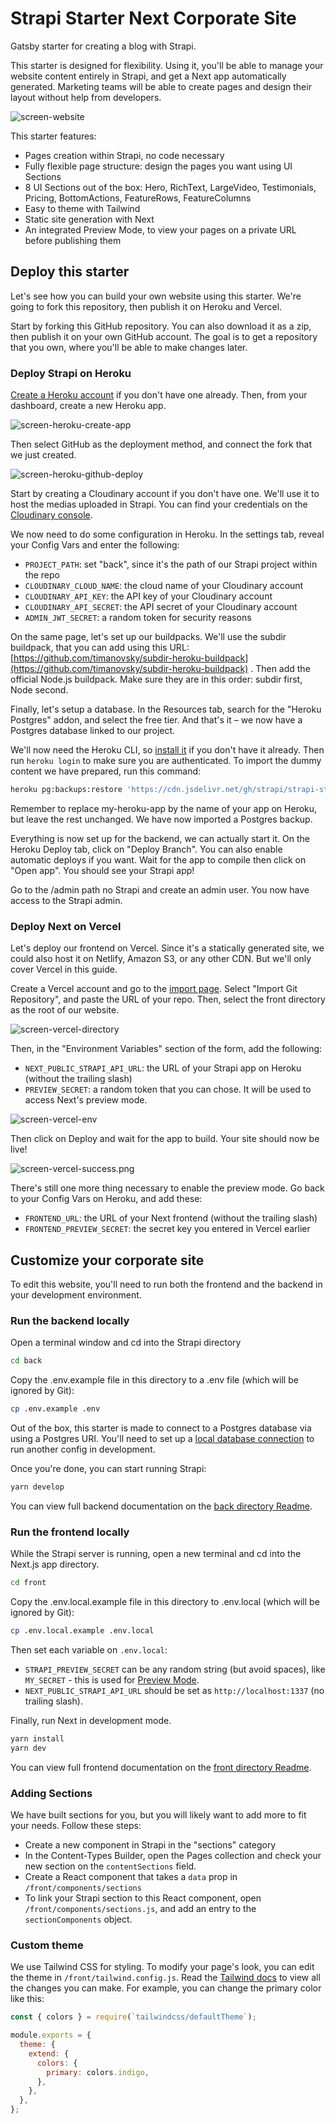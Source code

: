 # Strapi Starter Next Corporate Site

Gatsby starter for creating a blog with Strapi.

This starter is designed for flexibility. Using it, you'll be able to manage your website content entirely in Strapi, and get a Next app automatically generated. Marketing teams will be able to create pages and design their layout without help from developers.

![screen-website](medias/screen-website.png)

This starter features:

- Pages creation within Strapi, no code necessary
- Fully flexible page structure: design the pages you want using UI Sections
- 8 UI Sections out of the box: Hero, RichText, LargeVideo, Testimonials, Pricing, BottomActions, FeatureRows, FeatureColumns
- Easy to theme with Tailwind
- Static site generation with Next
- An integrated Preview Mode, to view your pages on a private URL before publishing them

## Deploy this starter

Let's see how you can build your own website using this starter. We're going to fork this repository, then publish it on Heroku and Vercel.

Start by forking this GitHub repository. You can also download it as a zip, then publish it on your own GitHub account. The goal is to get a repository that you own, where you'll be able to make changes later.

### Deploy Strapi on Heroku

[Create a Heroku account](https://signup.heroku.com/) if you don't have one already. Then, from your dashboard, create a new Heroku app.

![screen-heroku-create-app](medias/screen-heroku-create-app.png)

Then select GitHub as the deployment method, and connect the fork that we just created.

![screen-heroku-github-deploy](medias/screen-heroku-github-deploy.png)

Start by creating a Cloudinary account if you don't have one. We'll use it to host the medias uploaded in Strapi. You can find your credentials on the [Cloudinary console](https://cloudinary.com/console/settings/security).

We now need to do some configuration in Heroku. In the settings tab, reveal your Config Vars and enter the following:

- `PROJECT_PATH`: set "back", since it's the path of our Strapi project within the repo
- `CLOUDINARY_CLOUD_NAME`: the cloud name of your Cloudinary account
- `CLOUDINARY_API_KEY`: the API key of your Cloudinary account
- `CLOUDINARY_API_SECRET`: the API secret of your Cloudinary account
- `ADMIN_JWT_SECRET`: a random token for security reasons

On the same page, let's set up our buildpacks. We'll use the subdir buildpack, that you can add using this URL: [https://github.com/timanovsky/subdir-heroku-buildpack](https://github.com/timanovsky/subdir-heroku-buildpack) . Then add the official Node.js buildpack. Make sure they are in this order: subdir first, Node second.

Finally, let's setup a database. In the Resources tab, search for the "Heroku Postgres" addon, and select the free tier. And that's it – we now have a Postgres database linked to our project.

We'll now need the Heroku CLI, so [install it](https://devcenter.heroku.com/articles/heroku-cli#download-and-install) if you don't have it already. Then run `heroku login` to make sure you are authenticated. To import the dummy content we have prepared, run this command:

```sh
heroku pg:backups:restore 'https://cdn.jsdelivr.net/gh/strapi/strapi-starter-next-corporate@latest/data.dump' DATABASE_URL -a my-heroku-app
```

Remember to replace my-heroku-app by the name of your app on Heroku, but leave the rest unchanged. We have now imported a Postgres backup.

Everything is now set up for the backend, we can actually start it. On the Heroku Deploy tab, click on "Deploy Branch". You can also enable automatic deploys if you want. Wait for the app to compile then click on "Open app". You should see your Strapi app!

Go to the /admin path no Strapi and create an admin user. You now have access to the Strapi admin.

### Deploy Next on Vercel

Let's deploy our frontend on Vercel. Since it's a statically generated site, we could also host it on Netlify, Amazon S3, or any other CDN. But we'll only cover Vercel in this guide.

Create a Vercel account and go to the [import page](https://vercel.com/import). Select "Import Git Repository", and paste the URL of your repo. Then, select the front directory as the root of our website.

![screen-vercel-directory](medias/screen-vercel-directory.png)

Then, in the "Environment Variables" section of the form, add the following:

- `NEXT_PUBLIC_STRAPI_API_URL`: the URL of your Strapi app on Heroku (without the trailing slash)
- `PREVIEW_SECRET`: a random token that you can chose. It will be used to access Next's preview mode.

![screen-vercel-env](medias/screen-vercel-env.png)

Then click on Deploy and wait for the app to build. Your site should now be live!

![screen-vercel-success.png](medias/screen-vercel-success.png)

There's still one more thing necessary to enable the preview mode. Go back to your Config Vars on Heroku, and add these:

- `FRONTEND_URL`: the URL of your Next frontend (without the trailing slash)
- `FRONTEND_PREVIEW_SECRET`: the secret key you entered in Vercel earlier

## Customize your corporate site

To edit this website, you'll need to run both the frontend and the backend in your development environment.

### Run the backend locally

Open a terminal window and cd into the Strapi directory

```sh
cd back
```

Copy the .env.example file in this directory to a .env file (which will be ignored by Git):

```sh
cp .env.example .env
```

Out of the box, this starter is made to connect to a Postgres database via using a Postgres URI. You'll need to set up a [local database connection](https://strapi.io/documentation/3.0.0-beta.x/concepts/configurations.html#database) to run another config in development.

Once you're done, you can start running Strapi:

```sh
yarn develop
```

You can view full backend documentation on the [back directory Readme](/back/README.md).

### Run the frontend locally

While the Strapi server is running, open a new terminal and cd into the Next.js  app directory.

```sh
cd front
```

Copy the .env.local.example file in this directory to .env.local (which will be ignored by Git):

```sh
cp .env.local.example .env.local
```

Then set each variable on `.env.local`:

- `STRAPI_PREVIEW_SECRET` can be any random string (but avoid spaces), like `MY_SECRET` - this is used for [Preview Mode](https://nextjs.org/docs/advanced-features/preview-mode).
- `NEXT_PUBLIC_STRAPI_API_URL` should be set as `http://localhost:1337` (no trailing slash).

Finally, run Next in development mode.

```sh
yarn install
yarn dev
```

You can view full frontend documentation on the [front directory Readme](/front/README.md).

### Adding Sections

We have built sections for you, but you will likely want to add more to fit your needs. Follow these steps:

- Create a new component in Strapi in the "sections" category
- In the Content-Types Builder, open the Pages collection and check your new section on the `contentSections` field.
- Create a React component that takes a `data` prop in `/front/components/sections`
- To link your Strapi section to this React component, open `/front/components/sections.js`, and add an entry to the `sectionComponents` object.

### Custom theme

We use Tailwind CSS for styling. To modify your page's look, you can edit the theme in `/front/tailwind.config.js`. Read the [Tailwind docs](https://tailwindcss.com/docs/theme/) to view all the changes you can make. For example, you can change the primary color like this:

```js
const { colors } = require(`tailwindcss/defaultTheme`);

module.exports = {
  theme: {
    extend: {
      colors: {
        primary: colors.indigo,
      },
    },
  },
};

```

